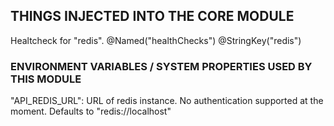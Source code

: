 
## THINGS INJECTED INTO THE CORE MODULE

Healtcheck for "redis". @Named("healthChecks") @StringKey("redis")


### ENVIRONMENT VARIABLES / SYSTEM PROPERTIES USED BY THIS MODULE

"API_REDIS_URL": URL of redis instance. No authentication supported at the moment. Defaults to "redis://localhost"
